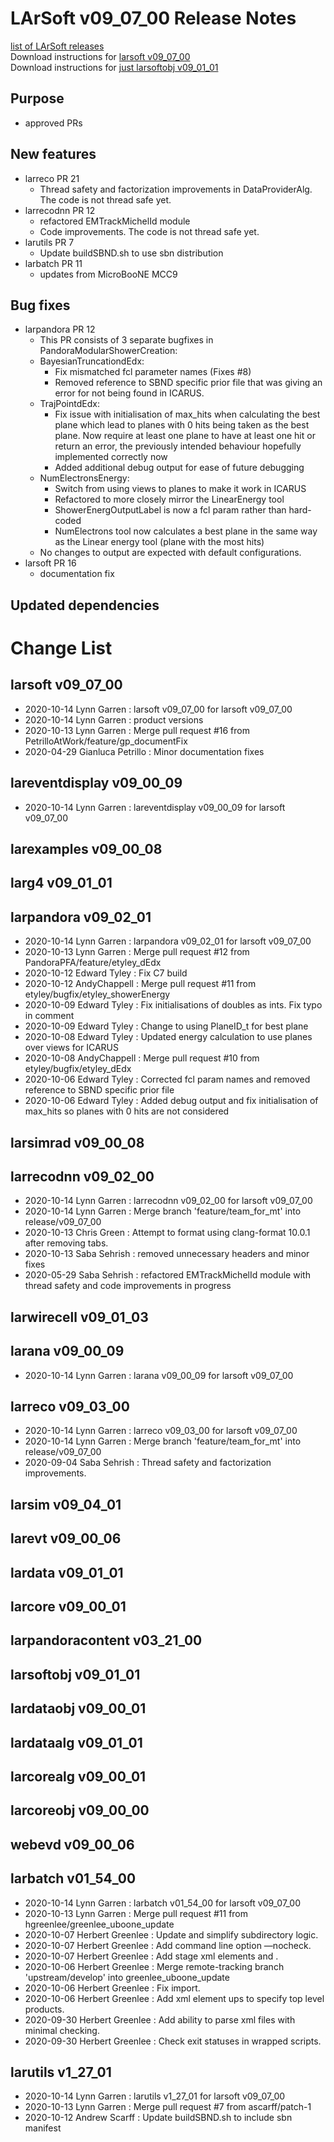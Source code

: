 # LArSoft v09_07_00 Release Notes



[list of LArSoft releases](LArSoft_release_list)  
Download instructions for [larsoft v09_07_00](http://scisoft.fnal.gov/scisoft/bundles/larsoft/v09_07_00/larsoft-v09_07_00.html)  
Download instructions for [just larsoftobj v09_01_01](http://scisoft.fnal.gov/scisoft/bundles/larsoftobj/v09_01_01/larsoftobj-v09_01_01.html)

## Purpose

-   approved PRs

## New features

-   larreco PR 21
    -   Thread safety and factorization improvements in DataProviderAlg. The code is not thread safe yet.
-   larrecodnn PR 12
    -   refactored EMTrackMichelId module
    -   Code improvements. The code is not thread safe yet.
-   larutils PR 7
    -   Update buildSBND.sh to use sbn distribution
-   larbatch PR 11
    -   updates from MicroBooNE MCC9

## Bug fixes

-   larpandora PR 12
    -   This PR consists of 3 separate bugfixes in PandoraModularShowerCreation:
    -   BayesianTruncationdEdx:
        -   Fix mismatched fcl parameter names (Fixes \#8)
        -   Removed reference to SBND specific prior file that was giving an error for not being found in ICARUS.
    -   TrajPointdEdx:
        -   Fix issue with initialisation of max_hits when calculating the best plane which lead to planes with 0 hits being taken as the best plane. Now require at least one plane to have at least one hit or return an error, the previously intended behaviour hopefully implemented correctly now
        -   Added additional debug output for ease of future debugging
    -   NumElectronsEnergy:
        -   Switch from using views to planes to make it work in ICARUS
        -   Refactored to more closely mirror the LinearEnergy tool
        -   ShowerEnergOutputLabel is now a fcl param rather than hard-coded
        -   NumElectrons tool now calculates a best plane in the same way as the Linear energy tool (plane with the most hits)
    -   No changes to output are expected with default configurations.
-   larsoft PR 16
    -   documentation fix

## Updated dependencies

# Change List

## larsoft v09_07_00

-   2020-10-14 Lynn Garren : larsoft v09_07_00 for larsoft v09_07_00
-   2020-10-14 Lynn Garren : product versions
-   2020-10-13 Lynn Garren : Merge pull request \#16 from PetrilloAtWork/feature/gp_documentFix
-   2020-04-29 Gianluca Petrillo : Minor documentation fixes

## lareventdisplay v09_00_09

-   2020-10-14 Lynn Garren : lareventdisplay v09_00_09 for larsoft v09_07_00

## larexamples v09_00_08

## larg4 v09_01_01

## larpandora v09_02_01

-   2020-10-14 Lynn Garren : larpandora v09_02_01 for larsoft v09_07_00
-   2020-10-13 Lynn Garren : Merge pull request \#12 from PandoraPFA/feature/etyley_dEdx
-   2020-10-12 Edward Tyley : Fix C7 build
-   2020-10-12 AndyChappell : Merge pull request \#11 from etyley/bugfix/etyley_showerEnergy
-   2020-10-09 Edward Tyley : Fix initialisations of doubles as ints. Fix typo in comment
-   2020-10-09 Edward Tyley : Change to using PlaneID_t for best plane
-   2020-10-08 Edward Tyley : Updated energy calculation to use planes over views for ICARUS
-   2020-10-08 AndyChappell : Merge pull request \#10 from etyley/bugfix/etyley_dEdx
-   2020-10-06 Edward Tyley : Corrected fcl param names and removed reference to SBND specific prior file
-   2020-10-06 Edward Tyley : Added debug output and fix initialisation of max_hits so planes with 0 hits are not considered

## larsimrad v09_00_08

## larrecodnn v09_02_00

-   2020-10-14 Lynn Garren : larrecodnn v09_02_00 for larsoft v09_07_00
-   2020-10-14 Lynn Garren : Merge branch 'feature/team_for_mt' into release/v09_07_00
-   2020-10-13 Chris Green : Attempt to format using clang-format 10.0.1 after removing tabs.
-   2020-10-13 Saba Sehrish : removed unnecessary headers and minor fixes
-   2020-05-29 Saba Sehrish : refactored EMTrackMichelId module with thread safety and code improvements in progress

## larwirecell v09_01_03

## larana v09_00_09

-   2020-10-14 Lynn Garren : larana v09_00_09 for larsoft v09_07_00

## larreco v09_03_00

-   2020-10-14 Lynn Garren : larreco v09_03_00 for larsoft v09_07_00
-   2020-10-14 Lynn Garren : Merge branch 'feature/team_for_mt' into release/v09_07_00
-   2020-09-04 Saba Sehrish : Thread safety and factorization improvements.

## larsim v09_04_01

## larevt v09_00_06

## lardata v09_01_01

## larcore v09_00_01

## larpandoracontent v03_21_00

## larsoftobj v09_01_01

## lardataobj v09_00_01

## lardataalg v09_01_01

## larcorealg v09_00_01

## larcoreobj v09_00_00

## webevd v09_00_06

## larbatch v01_54_00

-   2020-10-14 Lynn Garren : larbatch v01_54_00 for larsoft v09_07_00
-   2020-10-13 Lynn Garren : Merge pull request \#11 from hgreenlee/greenlee_uboone_update
-   2020-10-07 Herbert Greenlee : Update and simplify subdirectory logic.
-   2020-10-07 Herbert Greenlee : Add command line option —nocheck.
-   2020-10-07 Herbert Greenlee : Add stage xml elements <dirsize> and <dirlevels>.
-   2020-10-06 Herbert Greenlee : Merge remote-tracking branch 'upstream/develop' into greenlee_uboone_update
-   2020-10-06 Herbert Greenlee : Fix import.
-   2020-10-06 Herbert Greenlee : Add xml element ups to specify top level products.
-   2020-09-30 Herbert Greenlee : Add ability to parse xml files with minimal checking.
-   2020-09-30 Herbert Greenlee : Check exit statuses in wrapped scripts.

## larutils v1_27_01

-   2020-10-14 Lynn Garren : larutils v1_27_01 for larsoft v09_07_00
-   2020-10-13 Lynn Garren : Merge pull request \#7 from ascarff/patch-1
-   2020-10-12 Andrew Scarff : Update buildSBND.sh to include sbn manifest
